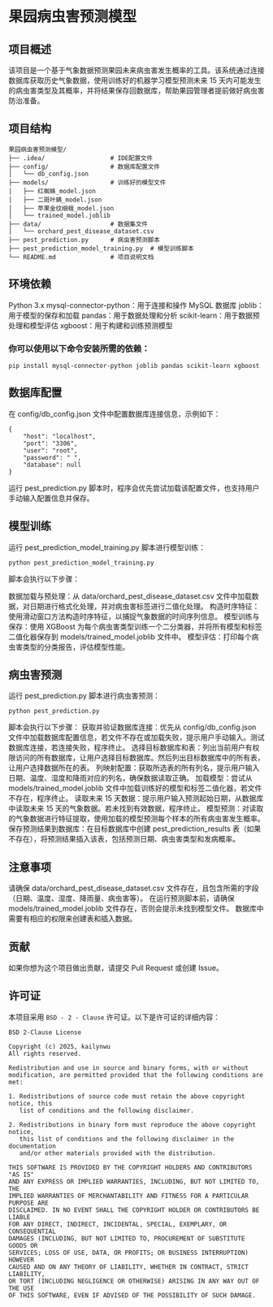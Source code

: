 # 果园病虫害预测模型
## 项目概述
该项目是一个基于气象数据预测果园未来病虫害发生概率的工具。该系统通过连接数据库获取历史气象数据，使用训练好的机器学习模型预测未来 15 天内可能发生的病虫害类型及其概率，并将结果保存回数据库，帮助果园管理者提前做好病虫害防治准备。
## 项目结构
```plaintext
果园病虫害预测模型/
├── .idea/                  # IDE配置文件
├── config/                 # 数据库配置文件
│   └── db_config.json
├── models/                 # 训练好的模型文件
│   ├── 红蜘蛛_model.json
│   ├── 二斑叶螨_model.json
│   ├── 苹果金纹细蛾_model.json
│   └── trained_model.joblib
├── data/                   # 数据集文件
│   └── orchard_pest_disease_dataset.csv
├── pest_prediction.py      # 病虫害预测脚本
├── pest_prediction_model_training.py  # 模型训练脚本
└── README.md               # 项目说明文档
```
## 环境依赖
Python 3.x
mysql-connector-python：用于连接和操作 MySQL 数据库
joblib：用于模型的保存和加载
pandas：用于数据处理和分析
scikit-learn：用于数据预处理和模型评估
xgboost：用于构建和训练预测模型

### 你可以使用以下命令安装所需的依赖：
```plaintext
pip install mysql-connector-python joblib pandas scikit-learn xgboost
```
## 数据库配置
在 config/db_config.json 文件中配置数据库连接信息，示例如下：
```plaintext
{
    "host": "localhost",
    "port": "3306",
    "user": "root",
    "password": " ",
    "database": null
}
```
运行 pest_prediction.py 脚本时，程序会优先尝试加载该配置文件，也支持用户手动输入配置信息并保存。
## 模型训练
运行 pest_prediction_model_training.py 脚本进行模型训练：
```plaintext
python pest_prediction_model_training.py
```
脚本会执行以下步骤：

数据加载与预处理：从 data/orchard_pest_disease_dataset.csv 文件中加载数据，对日期进行格式化处理，并对病虫害标签进行二值化处理。
构造时序特征：使用滑动窗口方法构造时序特征，以捕捉气象数据的时间序列信息。
模型训练与保存：使用 XGBoost 为每个病虫害类型训练一个二分类器，并将所有模型和标签二值化器保存到 models/trained_model.joblib 文件中。
模型评估：打印每个病虫害类型的分类报告，评估模型性能。
## 病虫害预测
运行 pest_prediction.py 脚本进行病虫害预测：
```plaintext
python pest_prediction.py
```

脚本会执行以下步骤：
获取并验证数据库连接：优先从 config/db_config.json 文件中加载数据库配置信息，若文件不存在或加载失败，提示用户手动输入。测试数据库连接，若连接失败，程序终止。
选择目标数据库和表：列出当前用户有权限访问的所有数据库，让用户选择目标数据库。然后列出目标数据库中的所有表，让用户选择数据所在的表。
列映射配置：获取所选表的所有列名，提示用户输入日期、温度、湿度和降雨对应的列名，确保数据读取正确。
加载模型：尝试从 models/trained_model.joblib 文件中加载训练好的模型和标签二值化器，若文件不存在，程序终止。
读取未来 15 天数据：提示用户输入预测起始日期，从数据库中读取未来 15 天的气象数据。若未找到有效数据，程序终止。
模型预测：对读取的气象数据进行特征提取，使用加载的模型预测每个样本的所有病虫害发生概率。
保存预测结果到数据库：在目标数据库中创建 pest_prediction_results 表（如果不存在），将预测结果插入该表，包括预测日期、病虫害类型和发病概率。
## 注意事项
请确保 data/orchard_pest_disease_dataset.csv 文件存在，且包含所需的字段（日期、温度、湿度、降雨量、病虫害等）。
在运行预测脚本前，请确保 models/trained_model.joblib 文件存在，否则会提示未找到模型文件。
数据库中需要有相应的权限来创建表和插入数据。
## 贡献
如果你想为这个项目做出贡献，请提交 Pull Request 或创建 Issue。
## 许可证
本项目采用 `BSD - 2 - Clause` 许可证。以下是许可证的详细内容：

```plaintext
BSD 2-Clause License

Copyright (c) 2025, kailynwu
All rights reserved.

Redistribution and use in source and binary forms, with or without
modification, are permitted provided that the following conditions are met:

1. Redistributions of source code must retain the above copyright notice, this
   list of conditions and the following disclaimer.

2. Redistributions in binary form must reproduce the above copyright notice,
   this list of conditions and the following disclaimer in the documentation
   and/or other materials provided with the distribution.

THIS SOFTWARE IS PROVIDED BY THE COPYRIGHT HOLDERS AND CONTRIBUTORS "AS IS"
AND ANY EXPRESS OR IMPLIED WARRANTIES, INCLUDING, BUT NOT LIMITED TO, THE
IMPLIED WARRANTIES OF MERCHANTABILITY AND FITNESS FOR A PARTICULAR PURPOSE ARE
DISCLAIMED. IN NO EVENT SHALL THE COPYRIGHT HOLDER OR CONTRIBUTORS BE LIABLE
FOR ANY DIRECT, INDIRECT, INCIDENTAL, SPECIAL, EXEMPLARY, OR CONSEQUENTIAL
DAMAGES (INCLUDING, BUT NOT LIMITED TO, PROCUREMENT OF SUBSTITUTE GOODS OR
SERVICES; LOSS OF USE, DATA, OR PROFITS; OR BUSINESS INTERRUPTION) HOWEVER
CAUSED AND ON ANY THEORY OF LIABILITY, WHETHER IN CONTRACT, STRICT LIABILITY,
OR TORT (INCLUDING NEGLIGENCE OR OTHERWISE) ARISING IN ANY WAY OUT OF THE USE
OF THIS SOFTWARE, EVEN IF ADVISED OF THE POSSIBILITY OF SUCH DAMAGE.
```